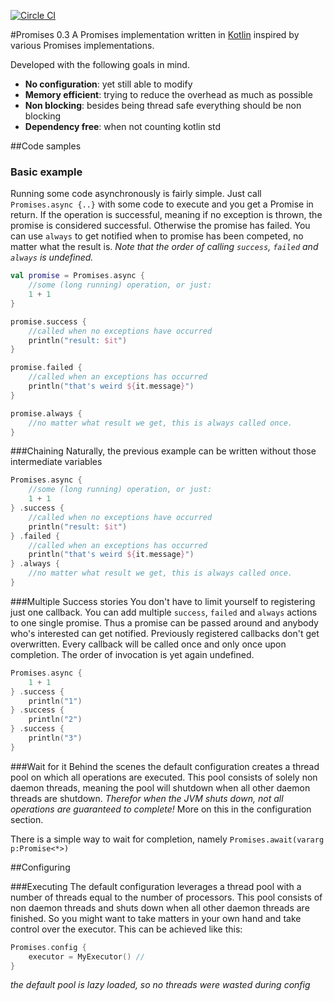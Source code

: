 [![Circle CI](https://circleci.com/gh/mplatvoet/promises.svg?style=svg)](https://circleci.com/gh/mplatvoet/promises)

#Promises 0.3
A Promises implementation written in [Kotlin](http://kotlinlang.org) inspired by various Promises implementations.

Developed with the following goals in mind.

* **No configuration**: yet still able to modify 
* **Memory efficient**: trying to reduce the overhead as much as possible
* **Non blocking**: besides being thread safe everything should be non blocking
* **Dependency free**: when not counting kotlin std 


##Code samples

### Basic example
Running some code asynchronously is fairly simple. Just call `Promises.async {..}` with some code to execute and you get a Promise in return. 
If the operation is successful, meaning if no exception is thrown, the promise is considered successful. Otherwise the promise has failed. You can use `always` to get notified when to promise has been competed, no matter what the result is.
*Note that the order of calling `success`, `failed` and `always` is undefined.*

```kotlin
val promise = Promises.async {
	//some (long running) operation, or just:
	1 + 1
}

promise.success {
	//called when no exceptions have occurred
	println("result: $it")	
}

promise.failed {
	//called when an exceptions has occurred
	println("that's weird ${it.message}") 
}

promise.always {
	//no matter what result we get, this is always called once.
}
```

###Chaining
Naturally, the previous example can be written without those intermediate variables

```kotlin
Promises.async {
	//some (long running) operation, or just:
	1 + 1
} .success {
	//called when no exceptions have occurred
	println("result: $it")	
} .failed {
	//called when an exceptions has occurred
	println("that's weird ${it.message}") 
} .always {
	//no matter what result we get, this is always called once.
}
```


###Multiple Success stories
You don't have to limit yourself to registering just one callback. You can add multiple `success`, `failed` and `always` actions to one single promise. Thus a promise can be passed around and anybody who's interested can get notified. Previously registered callbacks don't get overwritten. Every callback will be called once and only once upon completion. The order of invocation is yet again undefined.

```kotlin
Promises.async {
	1 + 1
} .success {
	println("1")	
} .success {
	println("2")	
} .success {
	println("3")	
}
```

###Wait for it
Behind the scenes the default configuration creates a thread pool on which all operations are executed. This pool consists of solely non daemon threads, meaning the pool will shutdown when all other daemon threads are shutdown. *Therefor when the JVM shuts down, not all operations are guaranteed to complete!* More on this in the configuration section. 

There is a simple way to wait for completion, namely `Promises.await(vararg p:Promise<*>)`

##Configuring


###Executing
The default configuration leverages a thread pool with a number of threads equal to the number of processors. This pool consists of non daemon threads and shuts down when all other daemon threads are finished. So you might want to take matters in your own hand and take control over the executor. This can be achieved like this:
```kotlin
Promises.config {
	executor = MyExecutor() // 
}
```
*the default pool is lazy loaded, so no threads were wasted during config*




